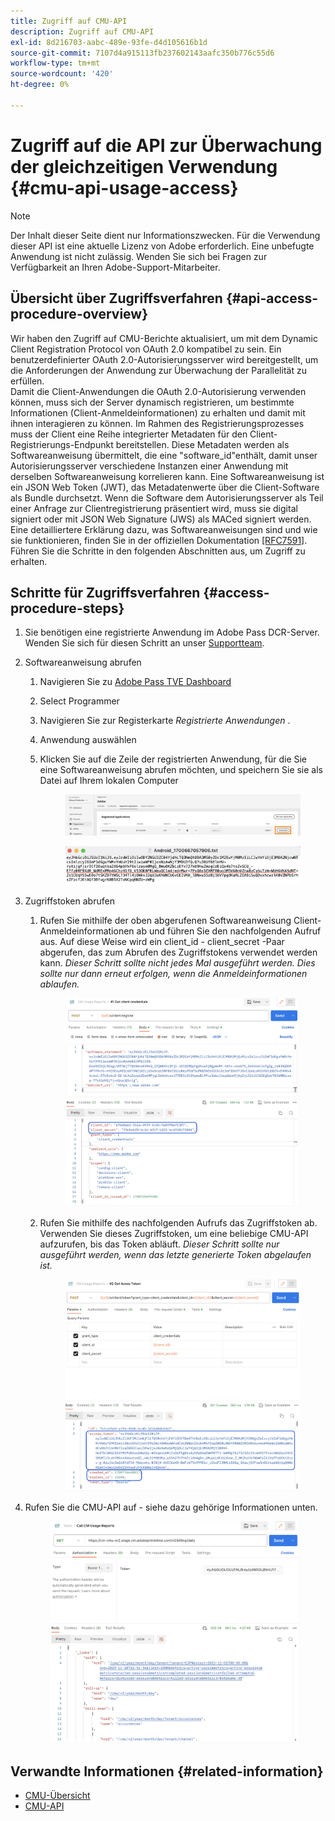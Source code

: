 ```yaml
---
title: Zugriff auf CMU-API
description: Zugriff auf CMU-API
exl-id: 8d216703-aabc-489e-93fe-d4d105616b1d
source-git-commit: 7107d4a915113fb237602143aafc350b776c55d6
workflow-type: tm+mt
source-wordcount: '420'
ht-degree: 0%

---
```


# Zugriff auf die API zur Überwachung der gleichzeitigen Verwendung {#cmu-api-usage-access}

>[!NOTE]
>
>Der Inhalt dieser Seite dient nur Informationszwecken. Für die Verwendung dieser API ist eine aktuelle Lizenz von Adobe erforderlich. Eine unbefugte Anwendung ist nicht zulässig. Wenden Sie sich bei Fragen zur Verfügbarkeit an Ihren Adobe-Support-Mitarbeiter.

## Übersicht über Zugriffsverfahren {#api-access-procedure-overview}

Wir haben den Zugriff auf CMU-Berichte aktualisiert, um mit dem Dynamic Client Registration Protocol von OAuth 2.0 kompatibel zu sein. Ein benutzerdefinierter OAuth 2.0-Autorisierungsserver wird bereitgestellt, um die Anforderungen der Anwendung zur Überwachung der Parallelität zu erfüllen. \
Damit die Client-Anwendungen die OAuth 2.0-Autorisierung verwenden können, muss sich der Server dynamisch registrieren, um bestimmte Informationen (Client-Anmeldeinformationen) zu erhalten und damit mit ihnen interagieren zu können. Im Rahmen des Registrierungsprozesses muss der Client eine Reihe integrierter Metadaten für den Client-Registrierungs-Endpunkt bereitstellen.
Diese Metadaten werden als Softwareanweisung übermittelt, die eine &quot;software_id&quot;enthält, damit unser Autorisierungsserver verschiedene Instanzen einer Anwendung mit derselben Softwareanweisung korrelieren kann.
Eine Softwareanweisung ist ein JSON Web Token (JWT), das Metadatenwerte über die Client-Software als Bundle durchsetzt. Wenn die Software dem Autorisierungsserver als Teil einer Anfrage zur Clientregistrierung präsentiert wird, muss sie digital signiert oder mit JSON Web Signature (JWS) als MACed signiert werden. \
Eine detailliertere Erklärung dazu, was Softwareanweisungen sind und wie sie funktionieren, finden Sie in der offiziellen Dokumentation <a href="https://datatracker.ietf.org/doc/html/rfc7591" target="_blank">[RFC7591]</a>.
Führen Sie die Schritte in den folgenden Abschnitten aus, um Zugriff zu erhalten.

## Schritte für Zugriffsverfahren {#access-procedure-steps}

1. Sie benötigen eine registrierte Anwendung im Adobe Pass DCR-Server. Wenden Sie sich für diesen Schritt an unser [Supportteam](mailto:tve-support@adobe.com).

2. Softwareanweisung abrufen
   1. Navigieren Sie zu [Adobe Pass TVE Dashboard](https://experience.adobe.com/#/pass/authentication)
   2. Select Programmer
   3. Navigieren Sie zur Registerkarte *Registrierte Anwendungen* .
   4. Anwendung auswählen
   5. Klicken Sie auf die Zeile der registrierten Anwendung, für die Sie eine Softwareanweisung abrufen möchten, und speichern Sie sie als Datei auf Ihrem lokalen Computer
      <figure>
          <img src="assets/programmer-download-software-statement-button.png"
               alt="Software-Anweisung herunterladen">
      </figure>

      <figure>
          <img src="assets/software_statement_2.png"
               alt="Beispiel für Software-Aussagen">
      </figure>

3. Zugriffstoken abrufen
   1. Rufen Sie mithilfe der oben abgerufenen Softwareanweisung Client-Anmeldeinformationen ab und führen Sie den nachfolgenden Aufruf aus. Auf diese Weise wird ein client_id - client_secret -Paar abgerufen, das zum Abrufen des Zugriffstokens verwendet werden kann.
      *Dieser Schritt sollte nicht jedes Mal ausgeführt werden. Dies sollte nur dann erneut erfolgen, wenn die Anmeldeinformationen ablaufen.*
      <figure>
          <img src="assets/dcr_request_1_get_client_credentials.png"
               alt="Abrufen von Client-Anmeldeinformationen">
       </figure>

   2. Rufen Sie mithilfe des nachfolgenden Aufrufs das Zugriffstoken ab. Verwenden Sie dieses Zugriffstoken, um eine beliebige CMU-API aufzurufen, bis das Token abläuft.
      *Dieser Schritt sollte nur ausgeführt werden, wenn das letzte generierte Token abgelaufen ist.*
      <figure>
          <img src="assets/dcr_get_access_token_call.png"
               alt="Zugriffstoken abrufen">
       </figure>

4. Rufen Sie die CMU-API auf - siehe dazu gehörige Informationen unten.
   <figure>
          <img src="assets/call_cmu_reports_sample.png"
               alt="CMU-API aufrufen">
       </figure>

## Verwandte Informationen {#related-information}

* [CMU-Übersicht](/help/concurrency-monitoring/cm-usage-reports.md)
* [CMU-API](/help/concurrency-monitoring/cmu-api.md)

